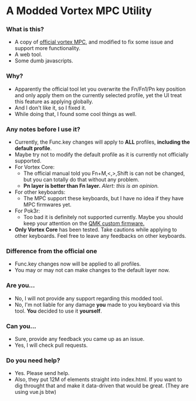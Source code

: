 # A Modded Vortex MPC Utility

### What is this?
* A copy of [official vortex MPC](http://www.vortexgear.tw/mpc/index.html), and modified to fix some issue and support more functionality.
* A web tool.
* Some dumb javascripts.

### Why?
* Apparently the official tool let you overwrite the Fn/Fn1/Pn key position and only apply them on the currently selected profile, yet the UI treat this feature as applying globally.
* And I don't like it, so I fixed it.
* While doing that, I found some cool things as well.

### Any notes before I use it?
* Currently, the Func.key changes will apply to __ALL__ profiles, __including the default profile__.
* Maybe try not to modify the default profile as it is currently not officially supported.
* For Vortex Core:
	* The official manual told you Fn+M,<,>,Shift is can not be changed, but you can totally do that without any problem.
	* __Pn layer is better than Fn layer.__ _Alert: this is an opinion._
* For other keyboards:
	* The MPC support these keyboards, but I have no idea if they have MPC firmwares yet.
* For Pok3r:
	* Too bad it is definitely not supported currently. Maybe you should keep your attention on the [QMK custom firmware.](https://github.com/pok3r-custom/)
* __Only Vortex Core__ has been tested. Take cautions while applying to other keyboards. Feel free to leave any feedbacks on other keyboards.
### Difference from the official one
* Func.key changes now will be applied to all profiles.
* You may or may not can make changes to the default layer now.

### Are you...
* No, I will not provide any support regarding this modded tool.
* No, I'm not liable for any damage __you__ made to you keyboard via this tool. __You__ decided to use it __yourself__.

### Can you...
* Sure, provide any feedback you came up as an issue.
* Yes, I will check pull requests.

### Do you need help?
* Yes. Please send help.
* Also, they put 12M of elements straight into index.html. If you want to dig throught that and make it data-driven that would be great. (They are using vue.js btw)
